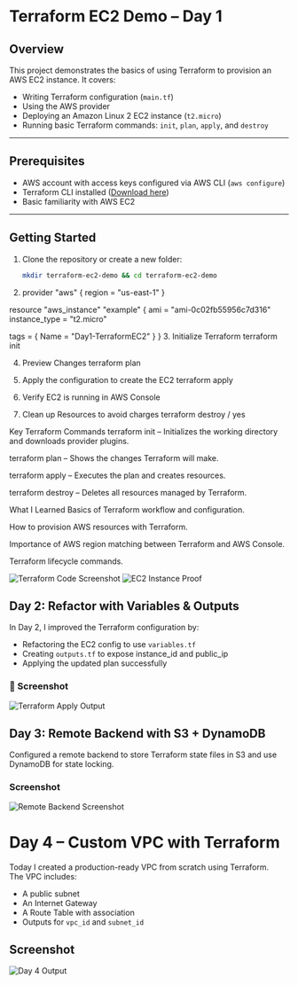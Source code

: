 # Terraform EC2 Demo – Day 1

## Overview

This project demonstrates the basics of using Terraform to provision an AWS EC2 instance. It covers:

- Writing Terraform configuration (`main.tf`)
- Using the AWS provider
- Deploying an Amazon Linux 2 EC2 instance (`t2.micro`)
- Running basic Terraform commands: `init`, `plan`, `apply`, and `destroy`

---

## Prerequisites

- AWS account with access keys configured via AWS CLI (`aws configure`)
- Terraform CLI installed ([Download here](https://developer.hashicorp.com/terraform/downloads))
- Basic familiarity with AWS EC2

---

## Getting Started

1. Clone the repository or create a new folder:
   ```bash
   mkdir terraform-ec2-demo && cd terraform-ec2-demo

2. provider "aws" {
  region = "us-east-1"
}

resource "aws_instance" "example" {
  ami           = "ami-0c02fb55956c7d316"
  instance_type = "t2.micro"

  tags = {
    Name = "Day1-TerraformEC2"
  }
}
3. Initialize Terraform
    terraform init

4. Preview Changes
    terraform plan

5. Apply the configuration to create the EC2
    terraform apply

6. Verify EC2 is running in AWS Console

7. Clean up Resources to avoid charges
    terraform destroy / yes 


Key Terraform Commands
terraform init – Initializes the working directory and downloads provider plugins.

terraform plan – Shows the changes Terraform will make.

terraform apply – Executes the plan and creates resources.

terraform destroy – Deletes all resources managed by Terraform.

What I Learned
Basics of Terraform workflow and configuration.

How to provision AWS resources with Terraform.

Importance of AWS region matching between Terraform and AWS Console.

Terraform lifecycle commands.

![Terraform Code Screenshot](./ec2-deploy-code.png)
![EC2 Instance Proof](./ec2-proof.png)

## Day 2: Refactor with Variables & Outputs

In Day 2, I improved the Terraform configuration by:
- Refactoring the EC2 config to use `variables.tf`
- Creating `outputs.tf` to expose instance_id and public_ip
- Applying the updated plan successfully

### 📸 Screenshot

![Terraform Apply Output](./day2-terraform-outputs.png)

## Day 3: Remote Backend with S3 + DynamoDB

Configured a remote backend to store Terraform state files in S3 and use DynamoDB for state locking.

### Screenshot

![Remote Backend Screenshot](./day3-remote-backend-s3.png)

# Day 4 – Custom VPC with Terraform

Today I created a production-ready VPC from scratch using Terraform.  
The VPC includes:
- A public subnet
- An Internet Gateway
- A Route Table with association
- Outputs for `vpc_id` and `subnet_id`

## Screenshot

![Day 4 Output](./day4-vpc-terraform-output.png)

